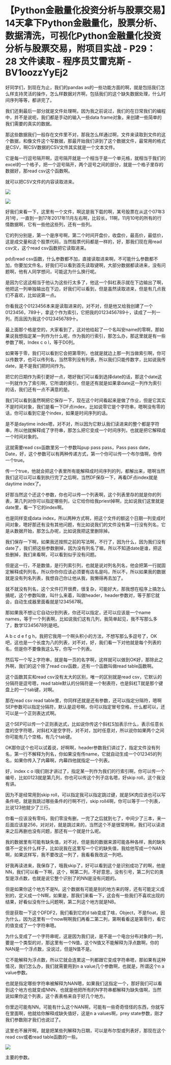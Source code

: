 # 【Python金融量化投资分析与股票交易】14天拿下Python金融量化，股票分析、数据清洗，可视化Python金融量化投资分析与股票交易，附项目实战 - P29：28 文件读取 - 程序员艾雷克斯 - BV1oozzYyEj2

好同学们，到现在为止，我们的pandas as的一些功能方面的啊，就是包括我们怎么样支持灵活的操作，怎么样数据对齐啊，包括我们的这个缺失数据处理，什么时间序列等等，都讲完了。

我们还剩最后一部分就是文件处理啊，因为我之前说过，我们的在日常我们的编程中，并不是说呃，我们都是手动的输入一些data frame对象，来创建一些简单的我们需要的真实的数据。

那这些数据我们一般存在文件里不对，那我怎么样通过啊，文件来读取到文件的这个数据，和像文件这个写数据，那最开始我们讲到了这个数据文件，最常用的格式是CSV，啊CSV数据的CSV文件其实就是一个文本文件。

它是每一行逗号隔开啊，逗号隔开就是一个相当于是一个单元格，就相当于我们的excel的一个格子，把一个逗号隔开，两个逗号之间的部分，就是一个格子里存的数据好，那read csv这个函数啊。

就可以把CSV文件的内容读取进来。

![](img/3652756a171d5e771b66292e64fa6b57_1.png)

![](img/3652756a171d5e771b66292e64fa6b57_2.png)

好我们来看一下，这里有一个文件，啊这是我下载的啊，某号股票在从这个07年3月1号，一直到一到17年2017年11月左右啊，比较长，11啊，11月10号的所有的行情数据啊，它有一些他这些列，还有一些列。

它的列分别是，第一个是序号啊，第二个时间开盘价，收盘价，最高价，最低价，这是成交量和这个股票代码，当然股票代码都是一样的，好，那我们现在用read csv文，这个read csv函数把它读取进来。

pd点read csv函数，什么参数都不加，直接读取进来啊，不可能什么参数都不加，你要加文件名，好我们可以看到首先读取键啊，大部分数据都读进来，没有问题啊，他有人同学想问，可能这为什么换行呢。

是因为它这这相当于他认为这些行太多了，他这一个斜杠表示就在下边输出了啊，他把这一列单独输出在下边，好我们可以看到，但是虽然读取进来，但是有几点我们不喜欢，比如说第一点。

你看我这个0123456本来是读取进来的，对不对，但是他又给我创建了一个0123456，789十，拿这个作为索引，它把我的0123456789十，读成了一列一列，而且因为我这个0123456789十。

最上面那个格是空的，大家看到了，这对他给起了一个名叫安name的零啊，那如果说我想指定某一列作为什么呢，作为我的行索引，那怎么办，那这里就是有一些参数了啊，Index c o l，等于D0列。

如果等于零，我们可以看到它会把第零列，也就是就边上那一列当做索引啊，你可以传数字，也可以传列名，当然零列没有列表，所以我们只能传数字，比如说我传date，是不是我们把时间作为。

把它的日期作为索引更好一点，嗯好我们可以看到选择date的话，那这个date这一列就作为了索引啊，它所谓的索引，但是还有就是如果拿date这一列作为索引的话，我们还有一点不满意的是。

我们可以看到虽然啊把它保存一下，现在这个时间看起来是做了作业，但是它其实不是时间对象，我们是看一下DF点index，比如说零它是个字符串，嗯啊没有零的话，你可以看到它是个index，如果是时间序列的话。

是不是daytime index嗯，对不对，所以因为它默认我们读进来的整个都是字符串，所以他就解释成了字符串，那怎么把它变成一个时间序列，也就是把它解释成一个时间对象的。

这就需要read csv函数里另一个参数叫pup pass pass，Pass pass date，Date，好，这个参数可以有两种传递方式，第一个你可以传一个布尔值啊，你传一个true。

传一个true，他就会把这个表里所有能解释成时间序列的列，都解出来，嗯啊当然我们这可以可以看到执行完了之后啊，当然DF保存一下，再看DF点index就是daytime index了。

好那当然这个还这个参数，你也可以传一个列表啊，这个列表里存的就是你的列表，第几列对你可以指定哪些列，让它给你给我priest掉啊，比如说我们这里就是date里，看一下它的index啊。

也是同样变成data index，所以两种方式啊，把这个文件的额这个日期一列变成时间对象，嗯好那还有没有其他问题，有比如说我们的文件没有第一行没有列名，它是从数据开始，那怎么办呢，比如说我把这里删除掉。

我们保存一下啊，如果我还按照之前的写法啊，不行了，因为什么，因为我们没有date了，我们把这些参数删掉，因为没有列名了嘛，所以不知道date是谁，把这些删掉，我们来看啊，可以看到似乎没有问题。

但是这一行，不是数值，是行列索引列，也就是说对列名列名，他会把第一行就固定解释成列列名，所以你你你应该必须要有店名是吗，所以不，所以如果我的数据就是没有列名列表，我想自己你让他从我，我懒得再去加了。

就不就没有列名，这个文件打开很费，很复杂，可能好大，那我想在程序上搞怎么搞呢，这个参数叫做，叫什么来着，叫做header，header参数对，等于那它就会，自动生成器里面看就是1234567啊。

那如果我不想让它自动分到列表，你还可以指定，还可以应该是一个name names，等于一个列表啊，比如说我们这有几列，我简单起见，我不写那么多了，数学12345678列是吧。

A b c d e f g h，我把它我用一个啊头积小的方法，不想写那么多逗号了，OK吧，这也是一个长度为八的列表，对不对，好，我们看一下对他就是每个列表的名，但是你不要像我这么写，你写一个列表。

然后写一个写上字符串，就是每一页的名字啊，这样就可以做到OK好，那除此之外啊，我们的这个除了read csv函数，还有一个函数叫做read table函数啊。

这个函数其实和read csv没有太大的区别，唯一的区别就是read csv，它默认的分隔符是逗号嗯，read table默认的分隔符是一个制表符，也是斜杠T就是那个键盘上的一个tab键，对啊。

那在read csv read table里，你同样还就是还有参数，还可以指定分隔符，嗯啊SEP参数可以指定分隔符，默认是逗号啊，你可以指定冒号空格，什么都可以，还可以是一个正则表达式啊。

这个SEP可以传一个正则表达式，比如说你传这个斜杠S加表示什么，表示任意长度的空字符嗯，对斜杠X是空字符，对不对，加时任意对，所以说你如果两个之间你可能有几个空格，有几个tab键。

OK那你这个也可以试着说，好啊啊，header参数我们讲过了，指定文件没有列名，第一行不解释为列名，你如果没有传name，它就自动生成一个012345的列名，如果你传入了内幕啊，内幕四他就指定一个列表。

好，index c o l我们刚才讲过了，指定某一列作为我们的行索引啊，你可以传一个编号，比如0123就是第几列，你也可以传这个列子店名嗯，好skip roll，这个我没有讲。

因为不是经常用到skip roll，可以指定我可以指定跳过键，就是SK肉应该也可以写条件吧，就是我跳过哪些条件的行啊不行，skip roll4啊，你可以等于一个列表，比说123他就少了三行。

你看一应该没有零吗，我们零没有删，一完了之后就到七了，中间少了三本，来一后面应该是256，对对对，就是跳过来的，当然这个不是很常用啊，我们可以读进来之后再删也没有问题，那还有一个就是什么呢。

我的数据里有可能有缺失值，对不对，但是我的数据来源可能各种各样，我的缺失值不一定长什么样子，比如说我在这里写一个它的缺失值，我给他写成一个NAN啊，如果这样写，我不要改这一列了，我看看我改这一列吧。

好我再读进来，我保存了，哦我skip了，好可以看到这个是识别成功了的啊，他是NN，我们可以看一下啊，这个，啊第二列，不好意思，没有引号，第二列它的类型是浮点数，也就是说它整个识别了的NN是没有问题的。

但是如果你这个地方不是N，这个数据有可能是别的地方来的呀，还有可能定义成别的，定义成一个N啊，如果是，那我们来看一下，这会有一些我们不喜欢出现的结果，好看似没有什么问题啊，第二列这个地方就是NB。

但是获取一下这个DFDF2，我们看到它的d tab变成了啥，Object，不是float，因为什么，因为这里有一个now啊啊我们再看二第二列，第啊看看这是第零行，看它的值变成了一个字符串嗯。

为什么变成了一个字符串呢，这是因为我们说，是不是一个电台分布对象的一列，要是一个类型的对，那这里有一个N值，这个N值又不能解释为浮点数啊，你的NAN是一个浮点数，没说过，但是N值不是。

它不能解释为浮点数，所以它就会连累这一列都跟它变成字符串嗯，那如果有这种情况，我们怎么办，我们就需要用到n a value几个参数啊，也就是，所谓这个n a value参数。

也就是指定哪些字符串被解释为NAN嗯，如果我们这指定一个，那好我们可以看到这个地方也就变成NNN，也就是他把所有的N字符串都解释为缺失值啊，当然说如果你这个列表，这个表表格来自于好几个地方。

你里边可能有NN，可能有什么这个NAN啊，可能有一些奇奇怪怪的东西，你就写在里面啊，他就给你解释成缺失值好，这是n a values啊，prey state参数，刚才我们参数刚才我们也说过了。

这里也不展开啊，就是把某些列解释为日期，可以是布尔型或列表好，那现在这个read csv或者read table函数的一些。



![](img/3652756a171d5e771b66292e64fa6b57_4.png)

主要的参数。